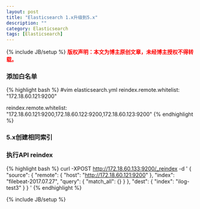 ```yaml
---
layout: post
title: "Elasticsearch 1.x升级到5.x"
description: ""
category: Elasticsearch 
tags: [Elasticsearch]
---
```

{% include JB/setup %}
**<font color="red">版权声明：本文为博主原创文章，未经博主授权不得转载。</font>**

### 添加白名单
{% highlight bash %}
#vim elasticsearch.yml
reindex.remote.whitelist: "172.18.60.121:9200"

reindex.remote.whitelist: "172.18.60.121:9200,172.18.60.122:9200,172.18.60.123:9200"
{% endhighlight %}


### 5.x创建相同索引

### 执行API reindex
{% highlight bash %}
curl -XPOST http://172.18.60.133:9200/_reindex -d '
{
  "source": {
    "remote": {
      "host": "http://172.18.60.121:9200"
    },
    "index": "filebeat-2017.07.27",
    "query": {
      "match_all": {}
    }
  },
  "dest": {
    "index": "ilog-test3"
  }
}
'
{% endhighlight %}




{% include JB/setup %}


